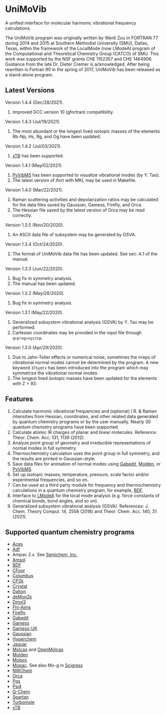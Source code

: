# UniMoVib
A unified interface for molecular harmonic vibrational frequency calculations.

The UniMoVib program was originally written by Wenli Zou in FORTRAN 77 during 2014 and 2015 at Southern Methodist University (SMU), Dallas, Texas, within the framework of the LocalMode (now LModeA) program of the Computational and Theoretical Chemistry Group (CATCO) of SMU. This work was supported by the NSF grants CHE 1152357 and CHE 1464906. Guidance from the late Dr. Dieter Cremer is acknowledged. After being rewritten in Fortran 90 in the spring of 2017, UniMoVib has been released as a stand-alone program.

## Latest Versions
Version 1.4.4 (Dec/28/2021).

1. Improved GCC version 10 (gfortran) compatibility.

Version 1.4.3 (Jul/19/2021).

1. The most abundant or the longest lived isotopic masses of the elements Rb-Np, Hs, Rg, and Og have been updated.

Version 1.4.2 (Jul/03/2021).

1. [xTB](https://github.com/grimme-lab/xtb/) has been supported.

Version 1.4.1 (May/02/2021).

1. [PyVibMS](https://github.com/smutao/PyVibMS) has been supported to visualize vibrational modes (by Y. Tao).
2. The latest version of ifort with MKL may be used in Makefile.

Version 1.4.0 (Mar/22/2021).

1. Raman scattering activities and depolarization ratios may be calculated for the data files saved by Gaussian, Gamess, Firefly, and Orca.
2. The Hessian file saved by the latest version of Orca may be read correctly.

Version 1.3.5 (Nov/20/2020).

1. An ASCII data file of subsystem may be generated by GSVA.

Version 1.3.4 (Oct/24/2020).

1. The format of UniMoVib data file has been updated. See sec. A.1 of the manual.

Version 1.3.3 (Jun/22/2020).

1. Bug fix in symmetry analysis.
2. The manual has been updated.

Version 1.3.2 (May/28/2020).

1. Bug fix in symmetry analysis.

Version 1.3.1 (May/22/2020).

1. Generalized subsystem vibrational analysis (GSVA) by Y. Tao may be performed.
2. Cartesian coordinates may be provided in the input file through `qcprog=xyzinp`.

Version 1.3.0 (Apr/29/2020).

1. Due to Jahn-Teller effects or numerical noise, sometimes the irreps of vibrational normal modes cannot be determined by the program. A new keyword `IFSymtz` has been introduced into the program which may symmetrize the vibrational normal modes.
2. The longest lived isotopic masses have been updated for the elements with Z > 93.

## Features

1. Calculate harmonic vibrational frequencies and (optional) I.R. & Raman intensities from Hessian, coordinates, and other related data generated by quantum chemistry programs or by the user manually. Nearly 30 quantum chemistry programs have been supported.
2. Calculate atomic IR charges of planar and linear molecules. Reference: Theor. Chem. Acc. 131, 1139 (2012).
3. Analyze point group of geometry and irreducible representations of normal modes in full symmetry.
4. Thermochemistry calculation uses the point group in full symmetry, and the results are printed in Gaussian-style.
5. Save data files for animation of normal modes using [Gabedit](http://gabedit.sourceforge.net/), [Molden](https://www.theochem.ru.nl/molden/), or [PyVibMS](https://github.com/smutao/PyVibMS).
6. Set up isotopic masses, temperature, pressure, scale factor and/or experimental frequencies, and so on.
7. Can be used as a third party module for frequency and thermochemistry calculations in a quantum chemistry program, for example, [BDF](http://182.92.69.169:7226/).
8. Interface to [LModeA](https://sites.smu.edu/dedman/catco/) for the local mode analysis (e.g. force constants of chemical bonds, bond angles, and so on).
9. Generalized subsystem vibrational analysis (GSVA). References: J. Chem. Theory Comput. 14, 2558 (2018) and Theor. Chem. Acc. 140,
31 (2021).

## Supported quantum chemistry programs

* [Aces](http://www.qtp.ufl.edu/ACES/)
* [Adf](http://www.scm.com/)
* Ampac 2.x. See [Semichem, Inc.](http://www.semichem.com/)
* [Amsol](http://comp.chem.umn.edu/amsol/)
* [BDF](http://182.92.69.169:7226/)
* [CFour](http://www.cfour.de/)
* [Columbus](http://www.univie.ac.at/columbus/)
* [CP2k](http://www.cp2k.org/)
* [Crystal](http://www.crystal.unito.it/)
* [Dalton](http://daltonprogram.org/)
* [deMon2k](http://www.demon-software.com/public_html/)
* [Dmol3](http://accelrys.com/)
* [Fhi-Aims](https://aimsclub.fhi-berlin.mpg.de/)
* [Firefly](http://classic.chem.msu.su/gran/gamess/)
* [Gabedit](http://gabedit.sourceforge.net/)
* [Gamess](http://www.msg.chem.iastate.edu/gamess/)
* [Gamess-UK](http://www.cfs.dl.ac.uk/)
* [Gaussian](http://www.gaussian.com/)
* [Hyperchem](http://www.hyper.com/)
* [Jaguar](http://www.schrodinger.com/)
* [Molcas](http://www.molcas.org/) and [OpenMolcas](https://gitlab.com/Molcas/OpenMolcas)
* [Molden](https://www.theochem.ru.nl/molden/)
* [Molpro](http://www.molpro.net/)
* [Mopac](http://openmopac.net/). See also Mo-g in [Scigress](http://www.scigress.com/)
* [NWChem](http://www.nwchem-sw.org/index.php/Main_Page)
* [Orca](https://orcaforum.kofo.mpg.de)
* [Pqs](http://www.pqs-chem.com/)
* [Psi4](http://www.psicode.org/)
* [Q-Chem](http://www.q-chem.com/)
* [Spartan](http://www.wavefun.com/)
* [Turbomole](http://www.cosmologic.de/)
* [xTB](https://github.com/grimme-lab/xtb/)
